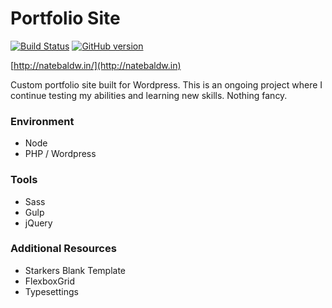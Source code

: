 # Portfolio Site
[![Build Status](https://travis-ci.org/NateBaldwinDesign/NateBaldwinSite.svg?branch=starkers)](https://travis-ci.org/NateBaldwinDesign/NateBaldwinSite)
[![GitHub version](https://badge.fury.io/gh/natebaldwindesign%2Fnatebaldwinsite.svg)](https://badge.fury.io/gh/natebaldwindesign%2Fnatebaldwinsite)

[http://natebaldw.in/](http://natebaldw.in)

Custom portfolio site built for Wordpress. This is an ongoing project where I continue testing my abilities and learning new skills. Nothing fancy.

### Environment
* Node
* PHP / Wordpress

### Tools
* Sass
* Gulp
* jQuery

### Additional Resources
* Starkers Blank Template
* FlexboxGrid
* Typesettings
